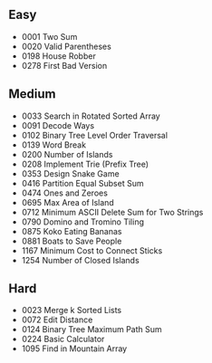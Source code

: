 ## Easy
 * 0001	Two Sum    
 * 0020 Valid Parentheses
 * 0198 House Robber
 * 0278 First Bad Version 
## Medium
 * 0033 Search in Rotated Sorted Array
 * 0091 Decode Ways
 * 0102 Binary Tree Level Order Traversal
 * 0139 Word Break
 * 0200 Number of Islands
 * 0208 Implement Trie (Prefix Tree)
 * 0353 Design Snake Game
 * 0416 Partition Equal Subset Sum
 * 0474 Ones and Zeroes
 * 0695 Max Area of Island
 * 0712 Minimum ASCII Delete Sum for Two Strings
 * 0790 Domino and Tromino Tiling
 * 0875 Koko Eating Bananas 
 * 0881 Boats to Save People
 * 1167 Minimum Cost to Connect Sticks
 * 1254 Number of Closed Islands

## Hard
 * 0023 Merge k Sorted Lists
 * 0072 Edit Distance
 * 0124 Binary Tree Maximum Path Sum 
 * 0224 Basic Calculator
 * 1095 Find in Mountain Array
 
